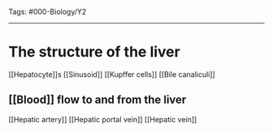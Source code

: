 Tags: #000-Biology/Y2 

---
# The structure of the liver
[[Hepatocyte]]s
[[Sinusoid]]
[[Kupffer cells]]
[[Bile canaliculi]]
## [[Blood]] flow to and from the liver
[[Hepatic artery]]
[[Hepatic portal vein]]
[[Hepatic vein]]